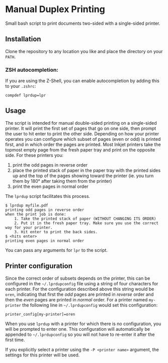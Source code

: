 # Manual Duplex Printing

Small bash script to print documents two-sided with a single-sided printer.

## Installation

Clone the repository to any location you like and place the directory on your `PATH`.

### ZSH autocompletion:

If you are using the Z-Shell, you can enable autocompletion by adding this to your `.zshrc`:
```
compdef lprdup=lpr
```

## Usage

The script is intended for manual double-sided printing on a single-sided printer.
It will print the first set of pages that go on one side, then prompt the user to hit enter to print the other side.
Depending on how your printer operates you can configure which subset of pages (even or odd) is printed first, and in which order the pages are printed.
Most Inkjet printers take the topmost empty page from the fresh paper tray and print on the opposite side.
For these printers you:

1. print the odd pages in reverse order
2. place the printed stack of paper in the paper tray with the printed sides up and the top of the pages showing toward the printer (ie. you turn them by 180° after taking them from the printer)
4. print the even pages in normal order

The `lprdup` script facilitates this process.

```
$ lprdup myfile.pdf
printing odd pages in reverse order
when the print job is done:
    1. Take the printed stack of paper (WITHOUT CHANGING ITS ORDER)
    2. Put it in the fresh paper tray. Make sure you use the correct way for your printer.
    3. Hit enter to print the back sides.
$ <hits enter>
printing even pages in normal order
```

You can pass any arguments for `lpr` to the script.

## Printer configuration

Since the correct order of subsets depends on the printer, this can be configured in the `~/.lprdupconfig` file using a string of four characters for each printer.
For the configuration described above this string would be `oren`, indicating that first the *odd* pages are printed in *reverse* order and then the *even* pages are printed in *normal* order.
For a printer named `my-printer` the following line in `~/.lprdupconfig` would set this configuration:

```
printer_config[my-printer]=oren
```

When you use `lprdup` with a printer for which there is no configuration, you will be prompted to enter one.
This configuration will automatically be appended to `~/.lprdupconfig` so you will not have to re-enter it after the first time.

If you explicitly select a printer using the `-P <printer name>` argument, the settings for this printer will be used.
